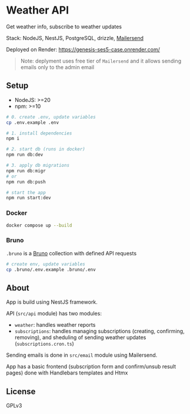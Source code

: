 # Weather API

Get weather info, subscribe to weather updates

Stack: NodeJS, NestJS, PostgreSQL, drizzle, [Mailersend](https://www.mailersend.com/)

Deployed on Render: https://genesis-ses5-case.onrender.com/

> Note: deplyment uses free tier of `Mailersend` and it allows sending emails only to the admin email

## Setup

- NodeJS: >=20
- npm: >=10

```bash
# 0. create .env, update variables
cp .env.example .env

# 1. install dependencies
npm i

# 2. start db (runs in docker)
npm run db:dev

# 3. apply db migrations
npm run db:migr
# or
npm run db:push

# start the app
npm run start:dev
```

### Docker

```bash
docker compose up --build
```

### Bruno

`.bruno` is a [Bruno](https://www.usebruno.com/) collection with defined API requests

```bash
# create env, update variables
cp .bruno/.env.example .bruno/.env
```

## About

App is build using NestJS framework.

API (`src/api` module) has two modules:

- `weather`: handles weather reports
- `subscriptions`: handles managing subscriptions (creating, confirming, removing), and sheduling of sending weather updates (`subscriptions.cron.ts`)

Sending emails is done in `src/email` module using Mailersend.

App has a basic frontend (subscription form and confirm/unsub result pages) done with Handlebars templates and Htmx

## License

GPLv3
